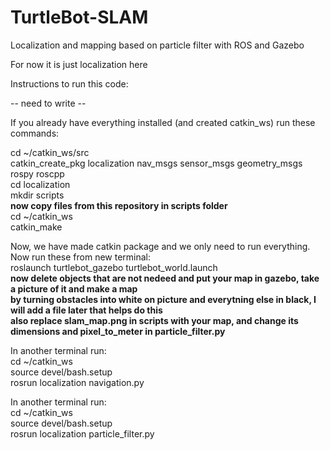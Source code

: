 # TurtleBot-SLAM
Localization and mapping based on particle filter with ROS and Gazebo

For now it is just localization here

Instructions to run this code: 

-- need to write --

If you already have everything installed (and created catkin_ws) run these commands:

cd ~/catkin_ws/src  
catkin_create_pkg localization nav_msgs sensor_msgs geometry_msgs rospy roscpp  
cd localization  
mkdir scripts  
**now copy files from this repository in scripts folder**  
cd ~/catkin_ws  
catkin_make  
  
Now, we have made catkin package and we only need to run everything. Now run these from new terminal:  
roslaunch turtlebot_gazebo turtlebot_world.launch   
**now delete objects that are not nedeed and put your map in gazebo, take a picture of it and make a map  
by turning obstacles into white on picture and everytning else in black, I will add a file later that helps do this**  
**also replace slam_map.png in scripts with your map, and change its dimensions and pixel_to_meter in particle_filter.py**  
  
In another terminal run:   
cd ~/catkin_ws  
source devel/bash.setup  
rosrun localization navigation.py  
  
In another terminal run:   
cd ~/catkin_ws  
source devel/bash.setup  
rosrun localization particle_filter.py  


